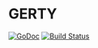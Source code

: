 # GERTY


[![GoDoc](https://godoc.org/github.com/unprofession-al/gerty/entities?status.svg)](https://godoc.org/github.com/unprofession-al/gerty/entities)
[![Build Status](https://travis-ci.org/unprofession-al/gerty.svg?branch=master)](https://travis-ci.org/unprofession-al/gerty)
